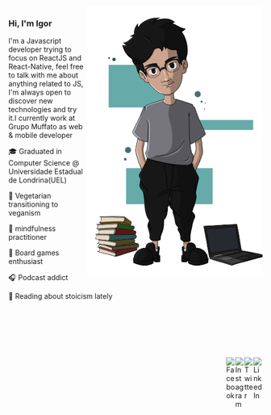 <img align="right" src="https://github.com/igorquiterio/igorquiterio/blob/master/Igorquiterio.png" alt="Illustration of Igor" width=350px/>

### Hi, I'm Igor

I'm a Javascript developer trying to focus on ReactJS and React-Native, feel free to talk with me about anything related to JS, I'm always open to discover new technologies and try it.I currently work at Grupo Muffato as web & mobile developer

🎓 Graduated in Computer Science @ Universidade Estadual de Londrina(UEL)

🌱️ Vegetarian transitioning to veganism

🧘️ mindfulness practitioner

🎲️ Board games enthusiast

🎧️ Podcast addict

🏺️ Reading about stoicism lately


<br />
<br />
<br />
<br />
<br />

[<img align="right" alt="LinkedIn" width="18px" src="https://cdn.jsdelivr.net/npm/simple-icons@v3/icons/linkedin.svg" />][linkedin]
[<img align="right" alt="Twitter" width="18px" src="https://cdn.jsdelivr.net/npm/simple-icons@v3/icons/twitter.svg" />][twitter]
[<img align="right" alt="Instagram" width="18px" src="https://cdn.jsdelivr.net/npm/simple-icons@v3/icons/instagram.svg" />][instagram]
[<img align="right" alt="Facebook" width="18px" src="https://cdn.jsdelivr.net/npm/simple-icons@3.5.0/icons/facebook.svg" />][facebook]

[instagram]: https://www.instagram.com/igorquiterio

[linkedin]: https://www.linkedin.com/in/igorquiterio/

[twitter]: https://twitter.com/amIgorQuiterio

[facebook]: https://www.facebook.com/igordcq

